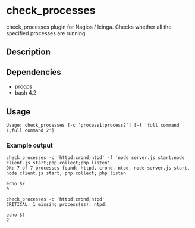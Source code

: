 # check_processes
check_processes plugin for Nagios / Icinga. Checks whether all the specified processes are running.

## Description   

## Dependencies
* procps
* bash 4.2

## Usage
```
Usage: check_processes [-c 'process1;process2'] [-f 'full command 1;full command 2']
```

### Example output
```
check_processes -c 'httpd;crond;ntpd' -f 'node server.js start;node client.js start;php collect;php listen'
OK: 7 of 7 processes found: httpd, crond, ntpd, node server.js start, node client.js start, php collect; php listen

echo $?
0
```

```
check_processes -c 'httpd;crond;ntpd'
CRITICAL: 1 missing process(es): ntpd.

echo $?
2
```
